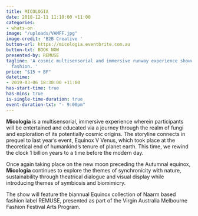 ```yaml
---
title: MICOLOGIA
date: 2018-12-11 11:10:00 +11:00
categories:
- whats-on
image: "/uploads/VAMFF.jpg"
image-credit: 'B2B Creative '
button-url: https://micologia.eventbrite.com.au
button-txt: BOOK NOW
presented-by: REMUSE
tagline: 'A cosmic multisensorial and immersive runway experience showcasing sustainable
  fashion. '
price: "$15 + BF"
datetime:
- 2019-03-06 18:30:00 +11:00
has-start-time: true
has-mins: true
is-single-time-duration: true
event-duration-txt: "- 9:00pm"
---
```


**Micologia** is a multisensorial, immersive experience wherein participants will be entertained and educated via a journey through the realm of fungi and exploration of its potentially cosmic origins. The storyline connects in prequel to last year’s event, Equinox V Venus, which took place at the theoretical end of humankind’s tenure of planet earth. This time, we rewind the clock 1 billion years to a time before the modern day. 

Once again taking place on the new moon preceding the Autumnal equinox, **Micologia** continues to explore the themes of synchronicity with nature, sustainability through theatrical dialogue and visual display while introducing themes of symbiosis and biomimicry. 

The show will feature the biannual Equinox collection of Naarm based fashion label REMUSE, presented as part of the Virgin Australia Melbourne Fashion Festival Arts Program.
